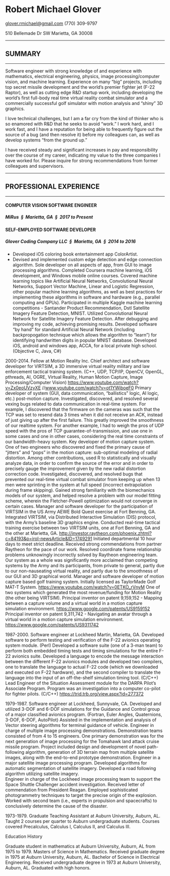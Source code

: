 # Robert Michael Glover

glover.rmichael@gmail.com
(770) 309-9797

510 Bellemade Dr SW
Marietta, GA 30008

--------------------
## SUMMARY
--------------------
Software engineer with strong knowledge of and experience with mathematics, electrical engineering, physics, image processing/computer vision, and machine learning.  Experience on many “big” projects, including top secret missile development and the world’s premier fighter jet (F-22 Raptor), as well as cutting edge R&D startup work, including developing the world’s first full-body real time virtual reality combat simulator and a commercially successful golf simulator with motion analysis and “shiny” 3D graphics.

I love technical challenges, but I am a far cry from the kind of thinker who is so enamored with R&D that he seeks to avoid “work.”  I work hard, and I work fast, and I have a reputation for being able to frequently figure out the source of a bug (and then resolve it) before my colleagues can, as well as develop systems “from the ground up.”

I have received steady and significant increases in pay and responsibility over the course of my career, indicating my value to the three companies I have worked for.  Please inquire for strong recommendations from former colleagues and supervisors.

-----------------------------------------------
## PROFESSIONAL EXPERIENCE
-----------------------------------------------

#### COMPUTER VISION SOFTWARE ENGINEER
##### MiRus **&nbsp;&#167;&nbsp;** Marietta, GA **&nbsp;&#167;&nbsp;** 2017 to Present

#### SELF-EMPLOYED SOFTWARE DEVELOPER
##### Glover Coding Company LLC **&nbsp;&#167;&nbsp;** Marietta, GA **&nbsp;&#167;&nbsp;** 2014 to 2016

* Developed iOS coloring book entertainment app ColorArtist.
 * Devised and implemented custom edge detection and edge connection algorithm.
Sole developer on all aspects of app, from GUI to image processing algorithms.
Completed Coursera machine learning, iOS development, and Windows mobile online courses.
Covered machine learning topics like Artificial Neural Networks, Convolutional Neural Networks, Support Vector Machine, Linear and Logistic Regression, other popular machine learning algorithms, as well as best practices for implementing these algorithms in software and hardware (e.g., parallel computing and GPUs).
Participated in multiple Kaggle machine learning competitions - Santander Product Recommendation, Dstl Satellite Imagery Feature Detection, MNIST.
Utilized Convolutional Neural Network for Satellite Imagery Feature Detection.  After debugging and improving my code, achieving promising results.
Developed software “by hand” for standard Artificial Neural Network (including backpropogation technique which allows the algorithm to “learn”) for identifying handwritten digits in popular MNIST database.
Developed iOS, android and windows app, ACCA, for a local private high school. (Objective C, Java, C#)

2000-2014.  Fellow at Motion Reality Inc.
Chief architect and software developer for VIRTSIM, a 3D immersive virtual reality military and law enforcement tactical training system.  (C++, UDP, TCP/IP, OpenCV, OpenGL,  pthreads, AI, OGRE, Virtual Reality, Human Motion Capture, Image Processing/Computer Vision) https://www.youtube.com/watch?v=Zx0eoUVzyXE  //www.youtube.com/watch?v=ot1YWjboeF0
Primary developer of system (GUI, data communication, “ballistics” logic, AI logic, etc.) post-motion capture.
Investigated, discovered, and resolved several vexing bugs related to data communication in real-time system.  For example, I discovered that the firmware on the cameras was such that the TCP was set to resend data 3 times when it did not receive an ACK, instead of just giving up after the first failure.  This greatly improved the smoothness of our realtime system.  For another example, I had to weigh the pros of UDP speed with the pros of TCP guarantee-of-transmission, and use one in some cases and one in other cases, considering the real time constraints of our bandwidth-heavy system.
Key developer of motion capture system.
One of two engineers who discovered and fixed the primary cause of “jitters” and “pops” in the motion capture: sub-optimal modeling of radial distortion.  Among other contributions, used R to statistically and visually analyze data, in order to confirm the source of the error and in order to precisely gauge the improvement given by the new radial distortion correction code.
Investigated, discovered, and resolved bugs that prevented our real-time virtual combat simulator from keeping up when 13 men were sprinting in the system at full speed (incorrect extrapolation during frame skipping).
Gained strong familiarity with the biomechanics models of our system, and helped resolve a problem with our model fitting scheme, wherein the Fletcher-Powell optimization would not converge in certain cases.
Manager and software developer for the participation of VIRTSIM in the US Army AEWE Bold Quest exercise at Fort Benning, GA.  Integrated VIRTSIM, via Distributed Interactive Simulation (DIS) protocol, with the Army’s baseline 3D graphics engine.  Conducted real-time tactical training exercise between two VIRTSIM units, one at Fort Benning, GA and the other at Marietta, GA.  http://investor.raytheon.com/phoenix.zhtml?c=84193&p=irol-newsArticle&ID=1749291
Initiated departmental 10 hour days to meet strict deadline.  Received strong commendations from partner Raytheon for the pace of our work.  Resolved coordinate frame relationship problems unknowingly incorrectly solved by Raytheon engineering team.
Our system as a whole was significantly more acclaimed than competing systems by the Army and its participants, from private to general, partly due to our non-nauseating virtual reality, and partly due to the smoothness of our GUI and 3D graphical world. 
Manager and software developer of motion capture based golf training system.  Initially licensed as TaylorMade Golf MAT-T System.  https://www.youtube.com/watch?v=0ETKO_rVnyM
One of two systems which generated the most revenue/funding for Motion Reality (the other being VIRTSIM).
Principal inventor on patent 9,159,152 - Mapping between a capture volume and a virtual world in a motion capture simulation environment. https://www.google.com/patents/US9159152
Principal inventor on patent 9,311,742 - Navigating an avatar through a virtual world in a motion capture simulation environment. https://www.google.com/patents/US9311742

1987-2000. Software engineer at Lockheed Martin, Marietta, GA.
Developed software to perform testing and verification of the F-22 avionics operating system module. (Perl)
Developed a software suite (one of a 3-man team) to perform both embedded timing tests and timing simulations for the entire F-22 avionics suite.  Developed a language to encode the message interaction between the different F-22 avionics modules and developed two compilers, one to translate the language to actual F-22 code (which we downloaded and executed on F-22 hardware), and the second compiler to translate the language into the input of an off-the-shelf simulation timing tool. (C/C++)
Lead Engineer of the Situation Assessment module for the DARPA Pilot’s Associate Program. Program was an investigation into a computer co-pilot for fighter pilots.  (C/C++) https://trid.trb.org/view.aspx?id=277372

1979-1987. Software engineer at Lockheed, Sunnyvale, CA.
Developed and utilized 3-DOF and 6-DOF simulations for the Guidance and Control group of a major classified avionics program.  (Fortran, Euler Angles, Quaternions, 3-DOF, 6-DOF, AutoPilot)
Assisted in the implementation and analysis of Vector steering algorithms for terminal guidance of vehicle.
Engineer in charge of multiple image processing demonstrations.  Demonstration teams consisted of from 4 to 15 engineers.  One primary demonstration was for the next generation of image processing for the Tomahawk land attack cruise missile program. 
Project included design and development of novel path-following algorithm, generation of 3D terrain map from multiple satellite images, along with the end-to-end prototype demonstration.
Engineer in a major satellite image processing program.
Developed algorithms for automatic segmentation of satellite imagery.
Developed a road following algorithm utilizing satellite imagery.  
Engineer in charge of the Lockheed image processing team to support the Space Shuttle Challenger accident investigation.  Received letter of commendation from President Reagan.
Employed sophisticated photogrammetry techniques to target the precise origin of the explosion.  Worked with second team (i.e., experts in propulsion and spacecrafts) to conclusively determine the cause of the disaster.

1973-1979.  Graduate Teaching Assistant at Auburn University, Auburn, AL.
Taught 2 courses per quarter to Auburn undergraduate students.  Courses covered Precalculus, Calculus I, Calculus II, and Calculus III.


Education History

Graduate student in mathematics at Auburn University, Auburn, AL from 1975 to 1979.
Masters of Science in Mathematics.  Received graduate degree in 1975 at Auburn University, Auburn, AL.
Bachelor of Science in Electrical Engineering.  Received undergraduate degree in 1973 at Auburn University, Auburn, AL.  Graduated with high honors.
